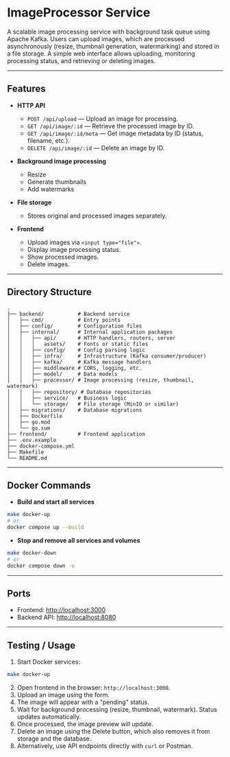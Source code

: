 # ImageProcessor Service

A scalable image processing service with background task queue using Apache Kafka.
Users can upload images, which are processed asynchronously (resize, thumbnail generation, watermarking) and stored in a file storage.
A simple web interface allows uploading, monitoring processing status, and retrieving or deleting images.

---

## Features

* **HTTP API**

    * `POST /api/upload` — Upload an image for processing.
    * `GET /api/image/:id` — Retrieve the processed image by ID.
    * `GET /api/image/:id/meta` — Get image metadata by ID (status, filename, etc.).
    * `DELETE /api/image/:id` — Delete an image by ID.

* **Background image processing**

    * Resize
    * Generate thumbnails
    * Add watermarks

* **File storage**

    * Stores original and processed images separately.

* **Frontend**

    * Upload images via `<input type="file">`.
    * Display image processing status.
    * Show processed images.
    * Delete images.

---

## Directory Structure

```
.
├── backend/           # Backend service
│   ├── cmd/           # Entry points
│   ├── config/        # Configuration files
│   ├── internal/      # Internal application packages
│   │   ├── api/       # HTTP handlers, routers, server
│   │   │   assets/    # Fonts or static files
│   │   ├── config/    # Config parsing logic
│   │   ├── infra/     # Infrastructure (Kafka consumer/producer)
│   │   ├── kafka/     # Kafka message handlers
│   │   ├── middleware # CORS, logging, etc.
│   │   ├── model/     # Data models
│   │   ├── processor/ # Image processing (resize, thumbnail, watermark)
│   │   ├── repository/ # Database repositories
│   │   ├── service/   # Business logic
│   │   └── storage/   # File storage (MinIO or similar)
│   ├── migrations/    # Database migrations
│   ├── Dockerfile
│   ├── go.mod
│   └── go.sum
├── frontend/          # Frontend application
├── .env.example
├── docker-compose.yml
├── Makefile
└── README.md
```

---

## Docker Commands

* **Build and start all services**

```bash
make docker-up
# or
docker compose up --build
```

* **Stop and remove all services and volumes**

```bash
make docker-down
# or
docker compose down -v
```

---

## Ports

* Frontend: [http://localhost:3000](http://localhost:3000)
* Backend API: [http://localhost:8080](http://localhost:8080)

---

## Testing / Usage

1. Start Docker services:

```bash
make docker-up
```

2. Open frontend in the browser: `http://localhost:3000`.
3. Upload an image using the form.
4. The image will appear with a "pending" status.
5. Wait for background processing (resize, thumbnail, watermark). Status updates automatically.
6. Once processed, the image preview will update.
7. Delete an image using the Delete button, which also removes it from storage and the database.
8. Alternatively, use API endpoints directly with `curl` or Postman.